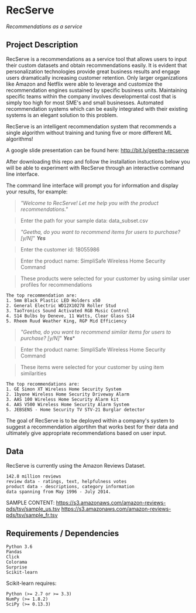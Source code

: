 # RecServe
*Recommendations as a service*


## Project Description

RecServe is a recommendations as a service tool that allows users to input their custom datasets and obtain recommendations easily. It is evident that personalization technologies provide great business results and engage users dramatically increasing customer retention. Only larger organizations like Amazon and Netflix were able to leverage and customize the recommendation engines sustained by specific business units. Maintaining specific teams within the company involves developmental cost that is simply too high for most SME's and small businesses. Automated recommendation systems which can be easily integrated with their existing systems is an elegant solution to this problem.

RecServe is an intelligent recommendation system that recommends a single algorithm without training and tuning five or more different ML algorithms!

A google slide presentation can be found here: http://bit.ly/geetha-recserve

After downloading this repo and follow the installation instuctions below you will be able to experiment with RecServe through an interactive command line interface.

The command line interface will prompt you for information and display your results, for example: 

> *"Welcome to RecServe! Let me help you with the product recommendations."*

> Enter the path for your sample data: data_subset.csv


> *"Geetha, do you want to recommend items for users to purchase? [y/N]*"
> ***Yes***

> Enter the customer id: 18055986

> Enter the product name: SimpliSafe Wireless Home Security Command

> These products were selected for your customer by using similar user profiles for recommendations

	The top recommendation are:
	1. 5mm Black Plastic LED Holders x50
	2. General Electric WD12X10278 Roller Stud
	3. TaoTronics Sound Activated RGB Music Control
	4. S14 Bulbs by Deneve, 11 Watts, Clear Glass S14
	5. Rheem Ruud Weather King, RGP Mid Efficiency
	
	
> *"Geetha, do you want to recommend similar items for users to purchase? [y/N]*"
> ***Yes****

> Enter the product name: SimpliSafe Wireless Home Security Command

> These items were selected for your customer by using item similarities

	The top recommendations are:
	1. GE Simon XT Wireless Home Security System
	2. 1byone Wireless Home Security Driveway Alarm
	3. AAS 100 Wireless Home Security Alarm kit
	4. AAS V500 Wireless Home Security Alarm System
	5. JEBSENS - Home Security TV STV-21 Burglar detector
	

The goal of RecServe is to be deployed within a company's system to suggest a recommendation algortihm that works best for their data and ultimately give appropriate recommendations based on user input.

## Data

RecServe is currently using the Amazon Reviews Dataset.

	142.8 million reviews
	review data - ratings, text, helpfulness votes
	product data - descriptions, category information
	data spanning from May 1996 - July 2014.

SAMPLE CONTENT:
https://s3.amazonaws.com/amazon-reviews-pds/tsv/sample_us.tsv
https://s3.amazonaws.com/amazon-reviews-pds/tsv/sample_fr.tsv 


## Requirements / Dependencies
	Python 3.6
	Pandas 
	Click 
	Colorama 
	Surprise  
	Scikit-learn 
Scikit-learn requires:

    Python (>= 2.7 or >= 3.3)
    NumPy (>= 1.8.2)
    SciPy (>= 0.13.3)	
